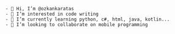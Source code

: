 
           - 👋 Hi, I’m @ozkankaratas
           - 👀 I’m interested in code writing 
           - 🌱 I’m currently learning python, c#, html, java, kotlin... 
           - 💞️ I’m looking to collaborate on mobile programming
